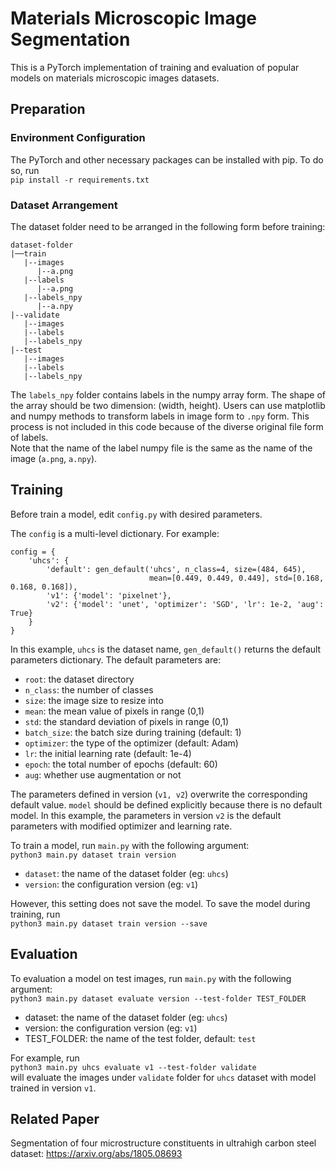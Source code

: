 # Materials Microscopic Image Segmentation
This is a PyTorch implementation of training and evaluation of popular models
on materials microscopic images datasets.
## Preparation
### Environment Configuration
The PyTorch and other necessary packages can be installed with pip. To do so,
run  
`pip install -r requirements.txt`

### Dataset Arrangement
The dataset folder need to be arranged in the following form before training:  
```
dataset-folder
|──train
   |--images
      |--a.png
   |--labels
      |--a.png
   |--labels_npy
      |--a.npy
|--validate
   |--images
   |--labels
   |--labels_npy
|--test
   |--images
   |--labels
   |--labels_npy
```
The `labels_npy` folder contains labels in the numpy array form. The shape
of the array should be two dimension: (width, height). Users can use matplotlib
and numpy methods to transform labels in image form to `.npy` form. This process
is not included in this code because of the diverse original file form of
labels.  
Note that the name of the label numpy file is the same as the name
of the image (`a.png`, `a.npy`). 

## Training
Before train a model, edit `config.py` with desired parameters.

The `config` is a multi-level dictionary. For example:

```
config = {
    'uhcs': {
        'default': gen_default('uhcs', n_class=4, size=(484, 645),
                               mean=[0.449, 0.449, 0.449], std=[0.168, 0.168, 0.168]),
        'v1': {'model': 'pixelnet'},
        'v2': {'model': 'unet', 'optimizer': 'SGD', 'lr': 1e-2, 'aug': True}
    }
}
```
In this example, `uhcs` is the dataset name, `gen_default()` returns
the default parameters dictionary. The default parameters are:
- `root`: the dataset directory
- `n_class`: the number of classes
- `size`: the image size to resize into
- `mean`: the mean value of pixels in range (0,1) 
- `std`: the standard deviation of pixels in range (0,1)
- `batch_size`: the batch size during training (default: 1)
- `optimizer`: the type of the optimizer (default: Adam)
- `lr`: the initial learning rate (default: 1e-4)
- `epoch`: the total number of epochs (default: 60)  
- `aug`: whether use augmentation or not

The parameters defined in version (`v1, v2`) overwrite the corresponding
default value. `model` should be defined explicitly because there is no default model.
In this example, the parameters in version `v2` is the default parameters with modified
optimizer and learning rate.

To train a model, run `main.py` with the following argument:  
`python3 main.py dataset train version`

- `dataset`: the name of the dataset folder (eg: `uhcs`)
- `version`: the configuration version (eg: `v1`)

However, this setting does not save the model. To save the model during 
training, run  
`python3 main.py dataset train version --save`

## Evaluation
To evaluation a model on test images, run `main.py` with the following argument:  
`python3 main.py dataset evaluate version --test-folder TEST_FOLDER`
- dataset: the name of the dataset folder (eg: `uhcs`)
- version: the configuration version (eg: `v1`)
- TEST_FOLDER: the name of the test folder, default: `test`

For example, run  
`python3 main.py uhcs evaluate v1 --test-folder validate`  
will evaluate the images under `validate` folder for `uhcs` dataset with
model trained in version `v1`.

## Related Paper
Segmentation of four microstructure constituents in ultrahigh carbon steel dataset: https://arxiv.org/abs/1805.08693
